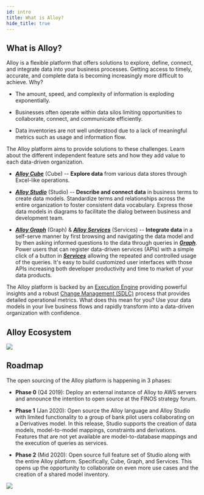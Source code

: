 ```yaml
---
id: intro
title: What is Alloy?
hide_title: true
---
```


What is Alloy?
-------------------------


Alloy is a flexible platform that offers solutions to explore, define, connect, and integrate data into your business processes. Getting access to timely, accurate, and complete data is becoming increasingly more difficult to achieve. Why?

-   The amount, speed, and complexity of information is exploding exponentially.

-   Businesses often operate within data silos limiting opportunities to collaborate, connect, and communicate efficiently.

-   Data inventories are not well understood due to a lack of meaningful metrics such as usage and information flow.

The Alloy platform aims to provide solutions to these challenges. Learn about the different independent feature sets and how they add value to each data-driven organization. 

-   [***Alloy Cube***](/docs/getting-started/cube) (Cube) -- **Explore data** from various data stores through Excel-like operations.

-   [***Alloy Studio***](/docs/getting-started/studio) (Studio) -- **Describe and connect data** in business terms to create data models. Standardize terms and relationships across the entire organization to foster consistent data vocabulary. Express those data models in diagrams to facilitate the dialog between business and development team.

-   [***Alloy Graph***](/docs/getting-started/graph) (Graph) & [***Alloy Services***](/docs/getting-started/services) (Services) -- **Integrate data** in a self-serve manner by first browsing and navigating the data model and by then asking informed questions to the data through queries in [***Graph***](/docs/getting-started/graph). Power users that can register data-driven services (APIs) with a simple click of a button in [***Services***](/docs/getting-started/services) allowing the repeated and controlled usage of the queries. It's easy to build customized user interfaces with those APIs increasing both developer productivity and time to market of your data products. 

The Alloy platform is backed by an [Execution Engine](/docs/getting-started/execution) providing powerful insights and a robust [Change
Management (SDLC)](/docs/getting-started/sdlc) process that provides detailed operational metrics. What does this mean for you? Use your data models in your live business flows and rapidly transform into a data-driven organization with confidence.

Alloy Ecosystem
-------------------------
![](assets/architecture_dark.svg)

Roadmap
-------------------------
The open sourcing of the Alloy platform is happening in 3 phases:

- **Phase 0** (Q4 2019): Deploy an external instance of Alloy to AWS servers and announce the intention to open source at the FINOS strategy forum.

- **Phase 1** (Jan 2020): Open source the Alloy language and Alloy Studio with limited functionality to a group of bank pilot users collaborating on a Derivatives model. In this release, Studio supports the creation of data models, model-to-model mappings, constraints and derivations. Features that are not yet available are model-to-database mappings and the execution of queries as services.

- **Phase 2** (Mid 2020): Open source full feature set of Studio along with the entire Alloy platform. Specifically, Cube, Graph, and Services. This opens up the opportunity to collaborate on even more use cases and the creation of a shared model inventory.


![](assets/timeline_dark.svg)



